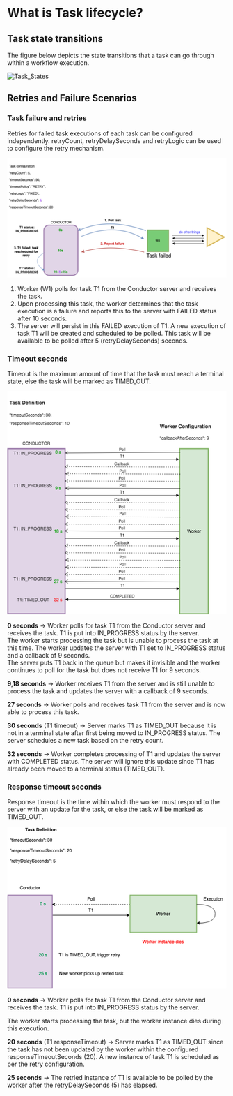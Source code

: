 # What is Task lifecycle?

## Task state transitions
The figure below depicts the state transitions that a task can go through within a workflow execution.

![Task_States](/img/task_states.png)

## Retries and Failure Scenarios

### Task failure and retries
Retries for failed task executions of each task can be configured independently. retryCount, retryDelaySeconds and retryLogic can be used to configure the retry mechanism.

![Task Failure](img/TaskFailure.png)

1. Worker (W1) polls for task T1 from the Conductor server and receives the task.
2. Upon processing this task, the worker determines that the task execution is a failure and reports this to the server with FAILED status after 10 seconds.
3. The server will persist in this FAILED execution of T1. A new execution of task T1 will be created and scheduled to be polled. This task will be available to be polled after 5 (retryDelaySeconds) seconds.


### Timeout seconds
Timeout is the maximum amount of time that the task must reach a terminal state, else the task will be marked as TIMED_OUT.

![Task Timeout](img/TimeoutSeconds.png)

**0 seconds** -> Worker polls for task T1 from the Conductor server and receives the task. T1 is put into IN_PROGRESS status by the server.  
The worker starts processing the task but is unable to process the task at this time. The worker updates the server with T1 set to IN_PROGRESS status and a callback of 9 seconds.  
The server puts T1 back in the queue but makes it invisible and the worker continues to poll for the task but does not receive T1 for 9 seconds.  

**9,18 seconds** -> Worker receives T1 from the server and is still unable to process the task and updates the server with a callback of 9 seconds.

**27 seconds** -> Worker polls and receives task T1 from the server and is now able to process this task.

**30 seconds** (T1 timeout) -> Server marks T1 as TIMED_OUT because it is not in a terminal state after first being moved to IN_PROGRESS status. The server schedules a new task based on the retry count.

**32 seconds** -> Worker completes processing of T1 and updates the server with COMPLETED status. The server will ignore this update since T1 has already been moved to a terminal status (TIMED_OUT).


### Response timeout seconds
Response timeout is the time within which the worker must respond to the server with an update for the task, or else the task will be marked as TIMED_OUT.

![Response Timeout](img/ResponseTimeoutSeconds.png)

**0 seconds** -> Worker polls for task T1 from the Conductor server and receives the task. T1 is put into IN_PROGRESS status by the server.

The worker starts processing the task, but the worker instance dies during this execution.

**20 seconds** (T1 responseTimeout) -> Server marks T1 as TIMED_OUT since the task has not been updated by the worker within the configured responseTimeoutSeconds (20). A new instance of task T1 is scheduled as per the retry configuration.

**25 seconds** -> The retried instance of T1 is available to be polled by the worker after the retryDelaySeconds (5) has elapsed.
